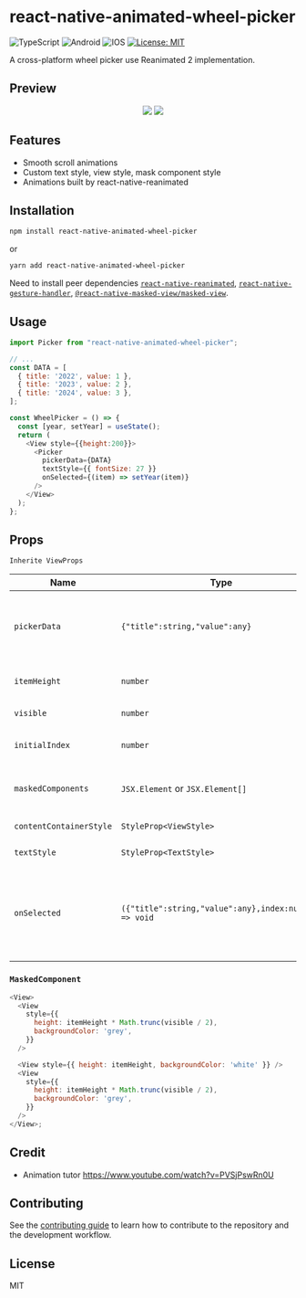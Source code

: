 # react-native-animated-wheel-picker
![TypeScript](https://img.shields.io/badge/typescript-%23007ACC.svg?style=for-the-badge&logo=typescript&logoColor=white)
![Android](https://img.shields.io/badge/Android-3DDC84?style=for-the-badge&logo=android&logoColor=white)
![IOS](https://img.shields.io/badge/iOS-000000?style=for-the-badge&logo=ios&logoColor=white)
[![License: MIT](https://img.shields.io/badge/License-MIT-yellow.svg)](https://opensource.org/licenses/MIT)


A cross-platform wheel picker use Reanimated 2 implementation.

## Preview
<div
align="center"
style="width:100%;">
<img src="https://media.giphy.com/media/FLqrtxwHe3DAAL9Y2Q/giphy.gif"/>
<img src="https://media.giphy.com/media/lQkerbbjkO6OpDVXWz/giphy.gif"/>
</div>


## Features
- Smooth scroll animations
- Custom text style, view style, mask component style
- Animations built by react-native-reanimated

## Installation

```sh
npm install react-native-animated-wheel-picker
```
or
```sh
yarn add react-native-animated-wheel-picker
```
Need to install peer dependencies [`react-native-reanimated`](https://github.com/kmagiera/react-native-reanimated),  [`react-native-gesture-handler`](https://github.com/kmagiera/react-native-gesture-handler), [`@react-native-masked-view/masked-view`](https://github.com/react-native-masked-view/masked-view).

## Usage

```js
import Picker from "react-native-animated-wheel-picker";

// ...
const DATA = [
  { title: '2022', value: 1 },
  { title: '2023', value: 2 },
  { title: '2024', value: 3 },
];

const WheelPicker = () => {
  const [year, setYear] = useState();
  return (
    <View style={{height:200}}>
      <Picker
        pickerData={DATA}
        textStyle={{ fontSize: 27 }}
        onSelected={(item) => setYear(item)}
      />
    </View>
  );
};
```

## Props

`Inherite ViewProps`

| Name                             | Type                 | Default                        | Description                                                                                                                                |
| -------------------------------- | -------------------- | ------------------------------ | ------------------------------------------------------------------------------------------------------------------------------------------ |
| `pickerData`                     | `{"title":string,"value":any}`              | **REQUIRED**                   | Data for each element "title" key display on picker item                                                                                                                    |
| `itemHeight`                     | `number`             | `30`                          | Height of each picker item                                                                                               |
| `visible`                        | `number`             | `5`                             | Visible item on picker     
| `initialIndex`                        | `number`             | `0`                             | Set initial selected item |
| `maskedComponents`                 | `JSX.Element` or `JSX.Element[]`       | `MaskedComponent`       | The component masked picker view                                                                                              |
| `contentContainerStyle`          | `StyleProp<ViewStyle>`| `undefined`                        | Item view style  
| `textStyle`                      | `StyleProp<TextStyle>`                |      `undefined`                  | Item text style         |
| `onSelected`                     | `({"title":string,"value":any},index:number) => void`           |**REQUIRED**                             |  Callback when user select item that will return element of pickerData array

### `MaskedComponent`

```js
<View>
  <View
    style={{
      height: itemHeight * Math.trunc(visible / 2),
      backgroundColor: 'grey',
    }}
  />

  <View style={{ height: itemHeight, backgroundColor: 'white' }} />
  <View
    style={{
      height: itemHeight * Math.trunc(visible / 2),
      backgroundColor: 'grey',
    }}
  />
</View>;

```
## Credit

- Animation tutor https://www.youtube.com/watch?v=PVSjPswRn0U

## Contributing

See the [contributing guide](CONTRIBUTING.md) to learn how to contribute to the repository and the development workflow.

## License

MIT
